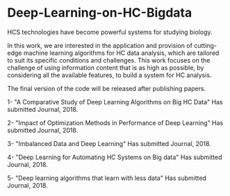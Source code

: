 # Deep-Learning-on-HC-Bigdata
HCS technologies have become powerful systems for studying biology. 

In this work, we are interested in the application and provision of cutting-edge machine learning algorithms for HC data analysis, which are tailored to suit its specific conditions and challenges. This work focuses on the challenge of using information content that is as high as possible, by considering all the available features, to build a system for HC analysis. 

The final version of the code will be released after publishing papers.

1- "A Comparative Study of Deep Learning Algorithms on Big HC Data" Has submitted Journal, 2018.   

2- "Impact of Optimization Methods in Performance of Deep Learning" Has submitted Journal, 2018.

3- "Imbalanced Data and Deep Learning" Has submitted Journal, 2018. 

4- "Deep Learning for Automating HC Systems on Big data" Has submitted Journal, 2018. 

5- "Deep learning algorithms that learn with less data" Has submitted Journal, 2018.  
